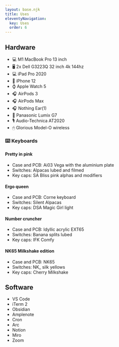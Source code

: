 ```yaml
---
layout: base.njk
title: Uses
eleventyNavigation:
  key: Uses
  order: 6
---
```


## Hardware

- 💻 M1 MacBook Pro 13 inch
- 🖥 2x Dell G3223Q 32 inch 4k 144hz
- 💻 iPad Pro 2020
- 📱 iPhone 12
- ⌚️ Apple Watch 5
- 🎧 AirPods 3
- 🎧 AirPods Max
- 🎧 Nothing Ear(1)
- 📸 Panasonic Lumix G7
- 🎙 Audio-Technica AT2020
- 🖱 Glorious Model-O wireless

### ⌨️ Keyboards

#### Pretty in pink

- Case and PCB: Ai03 Vega with the aluminium plate
- Switches: Alpacas lubed and filmed
- Key caps: SA Bliss pink alphas and modifiers

#### Ergo queen

- Case and PCB: Corne keyboard
- Switches: Silent Alpacas
- Key caps: DSA Magic Girl light

#### Number cruncher

- Case and PCB: Idyllic acrylic EXT65
- Switches: Banana splits lubed
- Key caps: IFK Comfy

#### NK65 Milkshake edition

- Case and PCB: NK65
- Switches: NK\_ silk yellows
- Key caps: Cherry Milkshake

## Software

- VS Code
- iTerm 2
- Obsidian
- Amplenote
- Cron
- Arc
- Notion
- Miro
- Zoom
